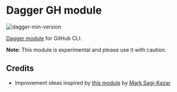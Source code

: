 # Dagger GH module

![dagger-min-version](https://img.shields.io/badge/dagger%20version-v0.11.9-green)

[Dagger module](https://daggerverse.dev/mod/github.com/aweris/daggerverse/gh) for GitHub CLI.

**Note:** This module is experimental and please use it with caution.

## Credits

- Improvement ideas inspired by [this module](https://github.com/sagikazarmark/daggerverse/tree/main/gh) by [Mark Sagi-Kazar](https://github.com/sagikazarmark)
